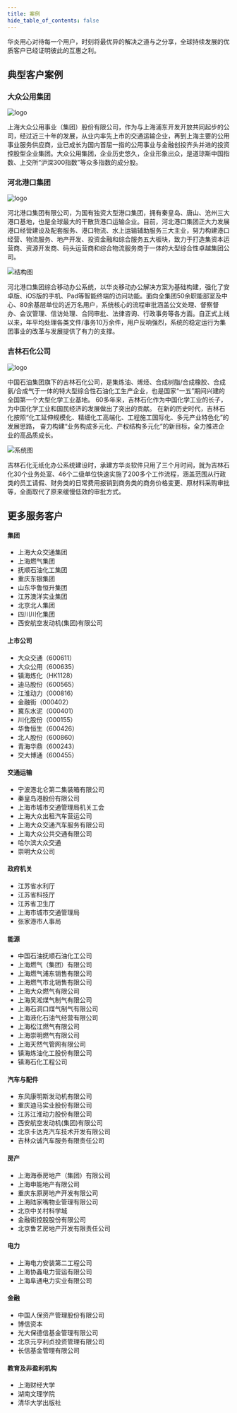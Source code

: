```yaml
---
title: 案例
hide_table_of_contents: false
---
```


华炎用心对待每一个用户，时刻将最优异的解决之道与之分享，全球持续发展的优质客户已经证明彼此的互惠之利。

## 典型客户案例

### 大众公用集团

![logo](/assets/workflow/logo-dzug.png)

上海大众公用事业（集团）股份有限公司，作为与上海浦东开发开放共同起步的公司，经过近三十年的发展，从业内率先上市的交通运输企业，再到上海主要的公用事业服务供应商，业已成长为国内首屈一指的公用事业与金融创投齐头并进的投资控股型企业集团。大众公用集团，企业历史悠久，企业形象出众，是道琼斯中国指数、上交所“沪深300指数”等众多指数的成分股。



### 河北港口集团

![logo](/assets/workflow/logo-qhd.png)

河北港口集团有限公司，为国有独资大型港口集团，拥有秦皇岛、唐山、沧州三大港口基地，也是全球最大的干散货港口运输企业。目前，河北港口集团正大力发展港口经营建设及配套服务、港口物流、水上运输辅助服务三大主业，努力构建港口经营、物流服务、地产开发、投资金融和综合服务五大板块，致力于打造集资本运营商、资源开发商、码头运营商和综合物流服务商于一体的大型综合性卓越集团公司。

![结构图](/assets/workflow/structure_qhd.png)

河北港口集团综合移动办公系统，以华炎移动办公解决方案为基础构建，强化了安卓版、iOS版的手机、Pad等智能终端的访问功能。面向全集团50余职能部室及中心、80余基层单位的近万名用户，系统核心的流程审批涵盖公文处理、督察督办、会议管理、信访处理、合同审批、法律咨询、行政事务等各方面。自正式上线以来，年平均处理各类文件/事务10万余件，用户反响强烈，系统的稳定运行为集团事业的改革与发展提供了有力的支撑。

### 吉林石化公司

![logo](/assets/workflow/logo-jlsh.png)

中国石油集团旗下的吉林石化公司，是集炼油、烯烃、合成树脂/合成橡胶、合成氨/合成气于一体的特大型综合性石油化工生产企业，也是国家“一五”期间兴建的全国第一个大型化学工业基地。 60多年来，吉林石化作为中国化学工业的长子，为中国化学工业和国民经济的发展做出了突出的贡献。 在新的历史时代，吉林石化按照“化工延伸规模化、精细化工高端化、工程施工国际化、多元产业特色化”的发展思路， 奋力构建“业务构成多元化、产权结构多元化”的新目标，全力推进企业的高品质成长。

![系统图](/assets/workflow/frontpage_jlsh.jpg)

吉林石化无纸化办公系统建设时，承建方华炎软件只用了三个月时间，就为吉林石化30个业务处室、46个二级单位快速实施了200多个工作流程，涵盖范围从行政类的员工请假、财务类的日常费用报销到商务类的商务价格变更、原材料采购审批等，全面取代了原来缓慢低效的审批方式。

## 更多服务客户

#### 集团

- 上海大众交通集团
- 上海燃气集团
- 抚顺石油化工集团
- 重庆东银集团
- 山东华鲁恒升集团
- 江苏澳洋实业集团
- 北京北人集团
- 四川川化集团
- 西安航空发动机(集团)有限公司

#### 上市公司

- 大众交通（600611）
- 大众公用（600635）
- 镇海炼化（HK1128）
- 迪马股份（600565）
- 江淮动力（000816）
- 金融街（000402）
- 冀东水泥（000401）
- 川化股份（000155）
- 华鲁恒生（600426）
- 北人股份（600860）
- 青海华鼎（600243）
- 交大博通（600455）

#### 交通运输

- 宁波港北仑第二集装箱有限公司
- 秦皇岛港股份有限公司
- 上海市城市交通管理局机关工会
- 上海大众出租汽车营运公司
- 上海大众交通汽车服务有限公司
- 上海大众公共交通有限公司
- 哈尔滨大众交通
- 崇明大众公司

#### 政府机关

- 江苏省水利厅
- 江苏省科技厅
- 江苏省卫生厅
- 上海市城市交通管理局
- 张家港市人事局

#### 能源

- 中国石油抚顺石油化工公司
- 上海燃气（集团）有限公司
- 上海燃气浦东销售有限公司
- 上海燃气市北销售有限公司
- 上海大众燃气有限公司
- 上海吴淞煤气制气有限公司
- 上海石洞口煤气制气有限公司
- 上海液化石油气经营有限公司
- 上海松江燃气有限公司
- 上海崇明燃气有限公司
- 上海天然气管网有限公司
- 镇海炼油化工股份有限公司
- 镇海石化工程公司

#### 汽车与配件

- 东风康明斯发动机有限公司
- 重庆迪马实业股份有限公司
- 江苏江淮动力股份有限公司
- 西安航空发动机(集团)有限公司
- 北京卡达克汽车技术开发有限公司
- 吉林众诚汽车服务有限责任公司

#### 房产

- 上海海泰房地产（集团）有限公司
- 上海申能地产有限公司
- 重庆东原房地产开发有限公司
- 上海陆家嘴物业管理有限公司
- 北京中关村科学城
- 金融街控股股份有限公司
- 北京鲁艺房地产开发有限责任公司

#### 电力

- 上海电力安装第二工程公司
- 上海协鑫电力营运有限公司
- 上海阜通电力实业有限公司

#### 金融

- 中国人保资产管理股份有限公司
- 博信资本
- 光大保德信基金管理有限公司
- 北京元亨利贞投资管理有限公司
- 长信基金管理有限公司

#### 教育及非盈利机构

- 上海财经大学
- 湖南文理学院
- 清华大学出版社